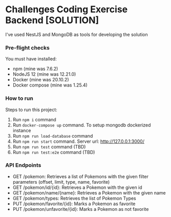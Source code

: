 # Challenges Coding Exercise Backend [SOLUTION]
I've used NestJS and MongoDB as tools for developing the solution

### Pre-flight checks

You must have installed:

- npm (mine was 7.6.2)
- NodeJS 12 (mine was 12.21.0)
- Docker (mine was 20.10.2)
- Docker compose (mine was 1.25.4)

### How to run
Steps to run this project:

1. Run `npm i` command
2. Run `docker-compose up` command. To setup mongodb dockerized instance
3. Run `npm run load-database` command
4. Run `npm run start` command. Server url: http://127.0.0.1:3000/
5. Run `npm run test` command (TBD)
6. Run `npm run test:e2e` command (TBD)

### API Endpoints

* GET /pokemon: Retrieves a list of Pokemons with the given filter parameters (offset, limit, type, name, favorite)
* GET /pokemon/id/{id}: Retrieves a Pokemon with the given id
* GET /pokemon/name/{name}: Retrieves a Pokemon with the given name
* GET /pokemon/types: Retrieves the list of Pokemon Types
* PUT /pokemon/favorite/{id}: Marks a Pokemon as favorite
* PUT /pokemon/unfavorite/{id}: Marks a Pokemon as not favorite

